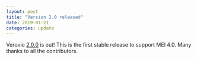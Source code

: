 ```yaml
---
layout: post
title: "Version 2.0 released"
date: 2019-01-21
categories: update
---
```


Verovio [2.0.0](https://github.com/rism-digital/verovio/releases/tag/version-2.0.0) is out! This is the first stable release to support MEI 4.0. Many thanks to all the contributors.
